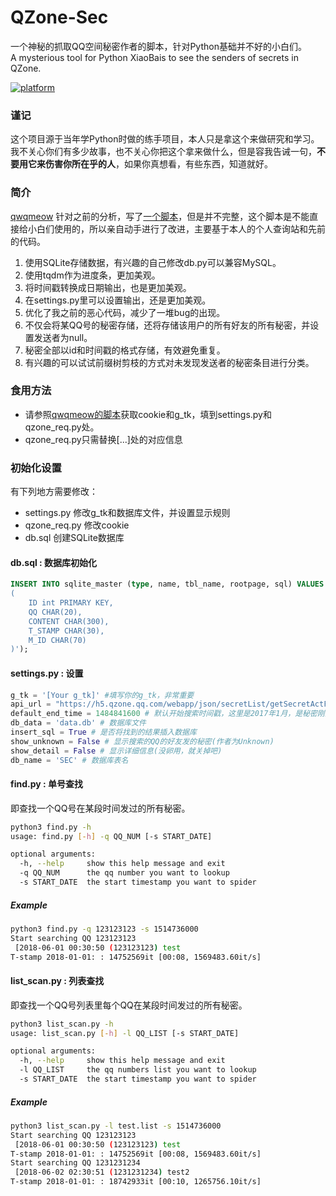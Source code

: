# QZone-Sec
一个神秘的抓取QQ空间秘密作者的脚本，针对Python基础并不好的小白们。  
A mysterious tool for Python XiaoBais to see the senders of secrets in QZone.

[![platform](https://img.shields.io/badge/python-3.6-green.svg)]()  

### 谨记
这个项目源于当年学Python时做的练手项目，本人只是拿这个来做研究和学习。我不关心你们有多少故事，也不关心你把这个拿来做什么，但是容我告诫一句，**不要用它来伤害你所在乎的人**，如果你真想看，有些东西，知道就好。

### 简介

[qwqmeow](https://github.com/qwqmeow) 针对之前的分析，写了[一个脚本](https://github.com/qwqmeow/qqzone)，但是并不完整，这个脚本是不能直接给小白们使用的，所以亲自动手进行了改进，主要基于本人的个人查询站和先前的代码。

1. 使用SQLite存储数据，有兴趣的自己修改db.py可以兼容MySQL。
2. 使用tqdm作为进度条，更加美观。
3. 将时间戳转换成日期输出，也是更加美观。
4. 在settings.py里可以设置输出，还是更加美观。
5. 优化了我之前的恶心代码，减少了一堆bug的出现。
6. 不仅会将某QQ号的秘密存储，还将存储该用户的所有好友的所有秘密，并设置发送者为null。
7. 秘密全部以id和时间戳的格式存储，有效避免重复。
8. 有兴趣的可以试试前缀树剪枝的方式对未发现发送者的秘密条目进行分类。

### 食用方法

- 请参照[qwqmeow的脚本](https://github.com/qwqmeow/qqzone)获取cookie和g_tk，填到settings.py和qzone_req.py处。
- qzone_req.py只需替换[...]处的对应信息

### 初始化设置
有下列地方需要修改：
- settings.py 修改g_tk和数据库文件，并设置显示规则
- qzone_req.py 修改cookie
- db.sql 创建SQLite数据库

#### db.sql : 数据库初始化
```sql
INSERT INTO sqlite_master (type, name, tbl_name, rootpage, sql) VALUES ('table', 'SEC', 'SEC', 2, 'CREATE TABLE "SEC"
(
    ID int PRIMARY KEY,
    QQ CHAR(20),
    CONTENT CHAR(300),
    T_STAMP CHAR(30),
    M_ID CHAR(70)
)');

```

#### settings.py : 设置
```python
g_tk = '[Your g_tk]' #填写你的g_tk，非常重要
api_url = "https://h5.qzone.qq.com/webapp/json/secretList/getSecretActFeeds" #API地址，不需要改
default_end_time = 1484841600 # 默认开始搜索时间戳，这里是2017年1月，是秘密刚刚上线的时间
db_data = 'data.db' # 数据库文件
insert_sql = True # 是否将找到的结果插入数据库
show_unknown = False # 显示搜索的QQ的好友发的秘密(作者为Unknown)
show_detail = False # 显示详细信息(没卵用，就关掉吧)
db_name = 'SEC' # 数据库表名
```

#### find.py : 单号查找
即查找一个QQ号在某段时间发过的所有秘密。
```bash
python3 find.py -h
usage: find.py [-h] -q QQ_NUM [-s START_DATE]

optional arguments:
  -h, --help     show this help message and exit
  -q QQ_NUM      the qq number you want to lookup
  -s START_DATE  the start timestamp you want to spider
```

##### Example
```bash
python3 find.py -q 123123123 -s 1514736000
Start searching QQ 123123123                                                         
 [2018-06-01 00:30:50 (123123123) test                                       
T-stamp 2018-01-01: : 14752569it [00:08, 1569483.60it/s] 
```

#### list_scan.py : 列表查找
即查找一个QQ号列表里每个QQ在某段时间发过的所有秘密。
```bash
python3 list_scan.py -h 
usage: list_scan.py [-h] -l QQ_LIST [-s START_DATE]

optional arguments:
  -h, --help     show this help message and exit
  -l QQ_LIST     the qq numbers list you want to lookup
  -s START_DATE  the start timestamp you want to spider
```

##### Example
```bash
python3 list_scan.py -l test.list -s 1514736000
Start searching QQ 123123123                                                         
 [2018-06-01 00:30:50 (123123123) test                                       
T-stamp 2018-01-01: : 14752569it [00:08, 1569483.60it/s] 
Start searching QQ 1231231234                                                         
 [2018-06-02 02:30:51 (1231231234) test2                                       
T-stamp 2018-01-01: : 18742933it [00:10, 1265756.10it/s] 
```
